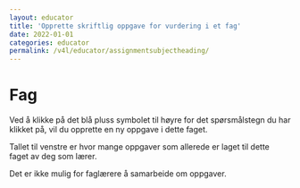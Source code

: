 ```yaml
---
layout: educator
title: 'Opprette skriftlig oppgave for vurdering i et fag'
date: 2022-01-01
categories: educator
permalink: /v4l/educator/assignmentsubjectheading/
---
```

# Fag

Ved å klikke på det blå pluss symbolet til høyre for det spørsmålstegn du har klikket på, vil du opprette en ny oppgave i dette faget.

Tallet til venstre er hvor mange oppgaver som allerede er laget til dette faget av deg som lærer.

Det er ikke mulig for faglærere å samarbeide om oppgaver. 